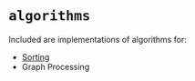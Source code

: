 # `algorithms`

Included are implementations of algorithms for:

- [Sorting][0]
- Graph Processing

[0]: http://algs4.cs.princeton.edu/20sorting/
